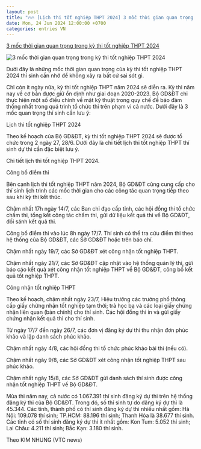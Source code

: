 ```yaml
---
layout: post
title: "🔥🔥 [Lịch thi tốt nghiệp THPT 2024] 3 mốc thời gian quan trọng trong kỳ thi tốt nghiệp THPT 2024"
date: Mon, 24 Jun 2024 12:00:00 +0700
categories: entries VN
---
```

[3 mốc thời gian quan trọng trong kỳ thi tốt nghiệp THPT 2024](https://baoangiang.com.vn/3-moc-thoi-gian-quan-trong-trong-ky-thi-tot-nghiep-thpt-2024-a398651.html)

![3 mốc thời gian quan trọng trong kỳ thi tốt nghiệp THPT 2024](https://images.baoangiang.com.vn/image/news/2024/20240624/thumbnail/750x450/3-moc-thoi-gian-quan_753_1719230313.webp)

Dưới đây là những mốc thời gian quan trọng của kỳ thi tốt nghiệp THPT 2024 thí sinh cần nhớ để không xảy ra bất cứ sai sót gì.

Chỉ còn ít ngày nữa, kỳ thi tốt nghiệp THPT năm 2024 sẽ diễn ra. Kỳ thi năm nay về cơ bản được giữ ổn định như giai đoạn 2020-2023. Bộ GD&ĐT chỉ thực hiện một số điều chỉnh về mặt kỹ thuật trong quy chế để bảo đảm thống nhất trong quá trình tổ chức thi trên phạm vi cả nước. Dưới đây là 3 mốc quan trọng thí sinh cần lưu ý:

Lịch thi tốt nghiệp THPT 2024

Theo kế hoạch của Bộ GD&ĐT, kỳ thi tốt nghiệp THPT 2024 sẽ được tổ chức trong 2 ngày 27, 28/6. Dưới đây là chi tiết lịch thi tốt nghiệp THPT thí sinh dự thi cần đặc biệt lưu ý.

Chi tiết lịch thi tốt nghiệp THPT 2024.

Công bố điểm thi

Bên cạnh lịch thi tốt nghiệp THPT năm 2024, Bộ GD&ĐT cũng cung cấp cho thí sinh lịch trình các mốc thời gian cho các công tác quan trọng tiếp theo sau khi kỳ thi kết thúc.

Chậm nhất 17h ngày 14/7, các Ban chỉ đạo cấp tỉnh, các hội đồng thi tổ chức chấm thi, tổng kết công tác chấm thi, gửi dữ liệu kết quả thi về Bộ GD&ĐT, đối sánh kết quả thi.

Công bố điểm thi vào lúc 8h ngày 17/7. Thí sinh có thể tra cứu điểm thi theo hệ thống của Bộ GD&ĐT, các Sở GD&ĐT hoặc trên báo chí.

Chậm nhất ngày 19/7, các Sở GD&ĐT xét công nhận tốt nghiệp THPT.

Chậm nhất ngày 21/7, các Sở GD&ĐT cập nhật vào hệ thống quản lý thi, gửi báo cáo kết quả xét công nhận tốt nghiệp THPT về Bộ GD&ĐT, công bố kết quả tốt nghiệp THPT.

Công nhận tốt nghiệp THPT

Theo kế hoạch, chậm nhất ngày 23/7, Hiệu trưởng các trường phổ thông cấp giấy chứng nhận tốt nghiệp tạm thời; trả học bạ và các loại giấy chứng nhận liên quan (bản chính) cho thí sinh. Các hội đồng thi in và gửi giấy chứng nhận kết quả thi cho thí sinh.

Từ ngày 17/7 đến ngày 26/7, các đơn vị đăng ký dự thi thu nhận đơn phúc khảo và lập danh sách phúc khảo.

Chậm nhất ngày 4/8, các hội đồng thi tổ chức phúc khảo bài thi (nếu có).

Chậm nhất ngày 9/8, các Sở GD&ĐT xét công nhận tốt nghiệp THPT sau phúc khảo.

Chậm nhất ngày 15/8, các Sở GD&ĐT gửi danh sách thí sinh được công nhận tốt nghiệp THPT về Bộ GD&ĐT.

Mùa thi năm nay, cả nước có 1.067.391 thí sinh đăng ký dự thi trên hệ thống đăng ký thi của Bộ GD&ĐT. Trong đó, số thí sinh tự do đăng ký dự thi là 45.344. Các tỉnh, thành phố có thí sinh đăng ký dự thi nhiều nhất gồm: Hà Nội: 109.078 thí sinh; TP.HCM: 88.196 thí sinh; Thanh Hóa là 38.677 thí sinh. Các tỉnh có số thí sinh đăng ký dự thi ít nhất gồm: Kon Tum: 5.052 thí sinh; Lai Châu: 4.211 thí sinh; Bắc Kạn: 3.180 thí sinh.

Theo KIM NHUNG (VTC news)

